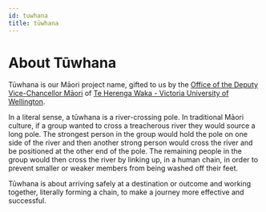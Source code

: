 ```yaml
---
id: tuwhana
title: tūwhana
---
```


# About Tūwhana

Tūwhana is our Māori project name, gifted to us by the [Office of the Deputy Vice-Chancellor Māori](https://www.wgtn.ac.nz/maori-at-victoria/mo-matou/rangatiratanga/tumu-ahurei) of [Te Herenga Waka - Victoria University of Wellington](https://www.wgtn.ac.nz/).

In a literal sense, a tūwhana is a river-crossing pole. In traditional Māori culture, if a group wanted to cross a treacherous river they would source a long pole. The strongest person in the group would hold the pole on one side of the river and then another strong person would cross the river and be positioned at the other end of the pole. The remaining people in the group would then cross the river by linking up, in a human chain, in order to prevent smaller or weaker members from being washed off their feet.
 
Tūwhana is about arriving safely at a destination or outcome and working together, literally forming a chain, to make a journey more effective and successful. 


